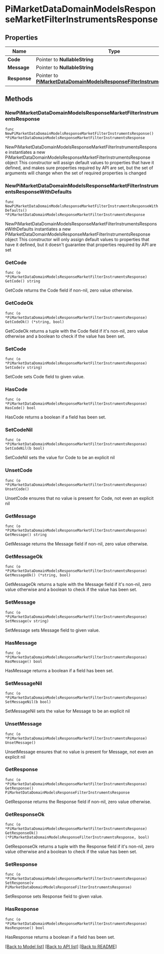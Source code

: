 # PiMarketDataDomainModelsResponseMarketFilterInstrumentsResponse

## Properties

Name | Type | Description | Notes
------------ | ------------- | ------------- | -------------
**Code** | Pointer to **NullableString** |  | [optional] 
**Message** | Pointer to **NullableString** |  | [optional] 
**Response** | Pointer to [**PiMarketDataDomainModelsResponseFilterInstrumentsResponse**](PiMarketDataDomainModelsResponseFilterInstrumentsResponse.md) |  | [optional] 

## Methods

### NewPiMarketDataDomainModelsResponseMarketFilterInstrumentsResponse

`func NewPiMarketDataDomainModelsResponseMarketFilterInstrumentsResponse() *PiMarketDataDomainModelsResponseMarketFilterInstrumentsResponse`

NewPiMarketDataDomainModelsResponseMarketFilterInstrumentsResponse instantiates a new PiMarketDataDomainModelsResponseMarketFilterInstrumentsResponse object
This constructor will assign default values to properties that have it defined,
and makes sure properties required by API are set, but the set of arguments
will change when the set of required properties is changed

### NewPiMarketDataDomainModelsResponseMarketFilterInstrumentsResponseWithDefaults

`func NewPiMarketDataDomainModelsResponseMarketFilterInstrumentsResponseWithDefaults() *PiMarketDataDomainModelsResponseMarketFilterInstrumentsResponse`

NewPiMarketDataDomainModelsResponseMarketFilterInstrumentsResponseWithDefaults instantiates a new PiMarketDataDomainModelsResponseMarketFilterInstrumentsResponse object
This constructor will only assign default values to properties that have it defined,
but it doesn't guarantee that properties required by API are set

### GetCode

`func (o *PiMarketDataDomainModelsResponseMarketFilterInstrumentsResponse) GetCode() string`

GetCode returns the Code field if non-nil, zero value otherwise.

### GetCodeOk

`func (o *PiMarketDataDomainModelsResponseMarketFilterInstrumentsResponse) GetCodeOk() (*string, bool)`

GetCodeOk returns a tuple with the Code field if it's non-nil, zero value otherwise
and a boolean to check if the value has been set.

### SetCode

`func (o *PiMarketDataDomainModelsResponseMarketFilterInstrumentsResponse) SetCode(v string)`

SetCode sets Code field to given value.

### HasCode

`func (o *PiMarketDataDomainModelsResponseMarketFilterInstrumentsResponse) HasCode() bool`

HasCode returns a boolean if a field has been set.

### SetCodeNil

`func (o *PiMarketDataDomainModelsResponseMarketFilterInstrumentsResponse) SetCodeNil(b bool)`

 SetCodeNil sets the value for Code to be an explicit nil

### UnsetCode
`func (o *PiMarketDataDomainModelsResponseMarketFilterInstrumentsResponse) UnsetCode()`

UnsetCode ensures that no value is present for Code, not even an explicit nil
### GetMessage

`func (o *PiMarketDataDomainModelsResponseMarketFilterInstrumentsResponse) GetMessage() string`

GetMessage returns the Message field if non-nil, zero value otherwise.

### GetMessageOk

`func (o *PiMarketDataDomainModelsResponseMarketFilterInstrumentsResponse) GetMessageOk() (*string, bool)`

GetMessageOk returns a tuple with the Message field if it's non-nil, zero value otherwise
and a boolean to check if the value has been set.

### SetMessage

`func (o *PiMarketDataDomainModelsResponseMarketFilterInstrumentsResponse) SetMessage(v string)`

SetMessage sets Message field to given value.

### HasMessage

`func (o *PiMarketDataDomainModelsResponseMarketFilterInstrumentsResponse) HasMessage() bool`

HasMessage returns a boolean if a field has been set.

### SetMessageNil

`func (o *PiMarketDataDomainModelsResponseMarketFilterInstrumentsResponse) SetMessageNil(b bool)`

 SetMessageNil sets the value for Message to be an explicit nil

### UnsetMessage
`func (o *PiMarketDataDomainModelsResponseMarketFilterInstrumentsResponse) UnsetMessage()`

UnsetMessage ensures that no value is present for Message, not even an explicit nil
### GetResponse

`func (o *PiMarketDataDomainModelsResponseMarketFilterInstrumentsResponse) GetResponse() PiMarketDataDomainModelsResponseFilterInstrumentsResponse`

GetResponse returns the Response field if non-nil, zero value otherwise.

### GetResponseOk

`func (o *PiMarketDataDomainModelsResponseMarketFilterInstrumentsResponse) GetResponseOk() (*PiMarketDataDomainModelsResponseFilterInstrumentsResponse, bool)`

GetResponseOk returns a tuple with the Response field if it's non-nil, zero value otherwise
and a boolean to check if the value has been set.

### SetResponse

`func (o *PiMarketDataDomainModelsResponseMarketFilterInstrumentsResponse) SetResponse(v PiMarketDataDomainModelsResponseFilterInstrumentsResponse)`

SetResponse sets Response field to given value.

### HasResponse

`func (o *PiMarketDataDomainModelsResponseMarketFilterInstrumentsResponse) HasResponse() bool`

HasResponse returns a boolean if a field has been set.


[[Back to Model list]](../README.md#documentation-for-models) [[Back to API list]](../README.md#documentation-for-api-endpoints) [[Back to README]](../README.md)


